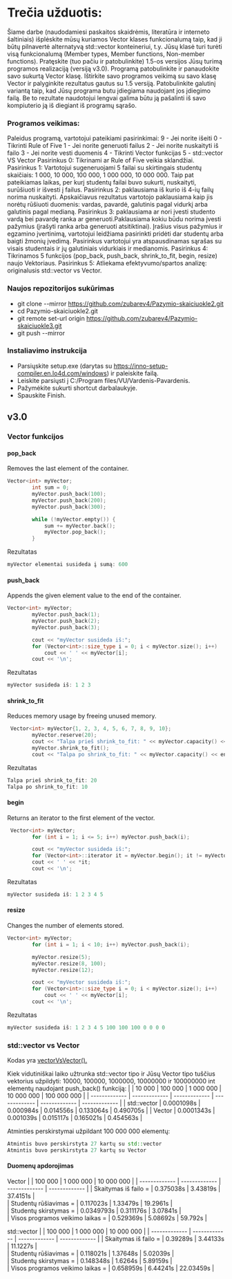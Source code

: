 # Trečia užduotis: 
Šiame darbe (naudodamiesi paskaitos skaidrėmis, literatūra ir interneto šaltiniais) išplėskite mūsų kuriamos Vector klases funkcionalumą taip, kad ji būtų pilnavertė alternatyvą std::vector konteineriui, t.y. Jūsų klasė turi turėti visą funkcionalumą (Member types, Member functions, Non-member functions). Pratęskite (tuo pačiu ir patobulinkite) 1.5-os versijos Jūsų turimą programos realizaciją (versiją v3.0). Programą patobulinkite ir panaudokite savo sukurtą Vector klasę. Ištirkite savo programos veikimą su savo klasę Vector ir palyginkite rezultatus gautus su 1.5 versiją. Patobulinkite galutinį variantą taip, kad Jūsų programa butu įdiegiama naudojant jos įdiegimo failą. Be to rezultate naudotojui lengvai galima būtu ją pašalinti iš savo kompiuterio ją iš diegiant iš programų sąrašo.

### Programos veikimas: 
Paleidus programą, vartotojui pateikiami pasirinkimai: 9 - Jei norite išeiti 0 - Tikrinti Rule of Five 1 - Jei norite generuoti failus 2 - Jei norite nuskaityti iš failo 3 - Jei norite vesti duomenis 4 - Tikrinti Vector funkcijas 5 - std::vector VS Vector
Pasirinkus 0: Tikrinami ar Rule of Five veikia sklandžiai.
Pasirinkus 1: Vartotojui sugeneruojami 5 failai su skirtingais studentų skaičiais: 1 000, 10 000, 100 000, 1 000 000, 10 000 000. Taip pat pateikiamas laikas, per kurį studentų failai buvo sukurti, nuskaityti, surūšiuoti ir išvesti į failus.
Pasirinkus 2: paklausiama iš kurio iš 4-ių failų norima nuskaityti. Apskaičiavus rezultatus vartotojo paklausiama kaip jis norėtų rūšiuoti duomenis: vardas, pavardė, galutinis pagal vidurkį arba galutinis pagal medianą.
Pasirinkus 3: paklausiama ar nori įvesti studento vardą bei pavardę ranka ar generuoti.Paklausiama kokiu būdu norima įvesti pažymius (įrašyti ranka arba generuoti atsitiktinai). Įrašius visus pažymius ir egzamino įvertinimą, vartotojui leidžiama pasirinkti pridėti dar studentų arba baigti žmonių įvedimą. Pasirinkus vartotojui yra atspausdinamas sąrašas su visais studentais ir jų galutiniais vidurkiais ir medianomis.
Pasirinkus 4: Tikrinamos 5 funkcijos (pop_back, push_back, shrink_to_fit, begin, resize) naujo Vektoriaus.
Pasirinkus 5: Atliekama efektyvumo/spartos analizę: originalusis std::vector vs Vector.

### Naujos repozitorijos sukūrimas
- git clone --mirror https://github.com/zubarev4/Pazymio-skaiciuokle2.git
- cd Pazymio-skaiciuokle2.git
- git remote set-url origin https://github.com/zubarev4/Pazymio-skaiciuokle3.git
- git push --mirror


### Instaliavimo instrukcija
- Parsiųskite setup.exe (darytas su https://inno-setup-compiler.en.lo4d.com/windows) ir paleiskite failą.
- Leiskite parsiųsti į C:/Program files/VU/Vardenis-Pavardenis.
- Pažymėkite sukurti shortcut darbalaukyje.
- Spauskite Finish.

## v3.0
### Vector funkcijos
#### pop_back
Removes the last element of the container. 
```cpp
Vector<int> myVector;
        int sum = 0;
        myVector.push_back(100);
        myVector.push_back(200);
        myVector.push_back(300);

        while (!myVector.empty()) {
            sum += myVector.back();
            myVector.pop_back();
        }
```
Rezultatas
```cpp
myVector elementai susideda į sumą: 600
```

#### push_back
Appends the given element value to the end of the container.
```cpp
Vector<int> myVector;
        myVector.push_back(1);
        myVector.push_back(2);
        myVector.push_back(3);

        cout << "myVector susideda iš:";
        for (Vector<int>::size_type i = 0; i < myVector.size(); i++)
            cout << ' ' << myVector[i];
        cout << '\n';
```
Rezultatas
```cpp
myVector susideda iš: 1 2 3
```

#### shrink_to_fit
Reduces memory usage by freeing unused memory.
```cpp
 Vector<int> myVector{1, 2, 3, 4, 5, 6, 7, 8, 9, 10};
        myVector.reserve(20);
        cout << "Talpa prieš shrink_to_fit: " << myVector.capacity() << endl;
        myVector.shrink_to_fit();
        cout << "Talpa po shrink_to_fit: " << myVector.capacity() << endl;
```
Rezultatas
```cpp
Talpa prieš shrink_to_fit: 20
Talpa po shrink_to_fit: 10
```

#### begin
Returns an iterator to the first element of the vector.
```cpp
 Vector<int> myVector;
        for (int i = 1; i <= 5; i++) myVector.push_back(i);

        cout << "myVector susideda iš:";
        for (Vector<int>::iterator it = myVector.begin(); it != myVector.end(); ++it)
        cout << ' ' << *it;
        cout << '\n';
```
Rezultatas
```cpp
myVector susideda iš: 1 2 3 4 5
```

#### resize
Changes the number of elements stored.
```cpp
Vector<int> myVector;
        for (int i = 1; i < 10; i++) myVector.push_back(i);

        myVector.resize(5);
        myVector.resize(8, 100);
        myVector.resize(12);

        cout << "myVector susideda iš:";
        for (Vector<int>::size_type i = 0; i < myVector.size(); i++)
            cout << ' ' << myVector[i];
        cout << '\n';
```
Rezultatas
```cpp
myVector susideda iš: 1 2 3 4 5 100 100 100 0 0 0 0
```

### std::vector vs Vector
Kodas yra [vectorVsVector().](https://github.com/zubarev4/Pazymio-skaiciuokle3/blob/v3.0/vectors/vektoriai.cpp#L335C1-L365)

Kiek vidutiniškai laiko užtrunka  std::vector tipo ir Jūsų Vector tipo tuščius vektorius užpildyti: 10000, 100000, 1000000, 10000000 ir 100000000 int elementų naudojant push_back() funkciją:
|               |    10 000     |    100 000    |   1 000 000   |  10 000 000   |  100 000 000  |
| ------------- | ------------- | ------------- | ------------- | ------------- | ------------- |
|  std::vector  |   0.0001098s   |   0.000984s   |   0.014556s   |   0.133064s   |   0.490705s   |
|    Vector     |   0.0001343s   |   0.001039s   |   0.015117s   |   0.165021s   |   0.454563s   |

Atminties perskirstymai užpildant 100 000 000 elementų: 
```cpp
Atmintis buvo perskirstyta 27 kartų su std::vector
Atmintis buvo perskirstyta 27 kartų su Vector
```
#### Duomenų apdorojimas
Vector
|               |    100 000     |    1 000 000    |   10 000 000   | 
| ------------- | ------------- | ------------- | ------------- |
|  Skaitymas iš failo =  |   0.375038s   |   3.43819s   |   37.4151s   |  
|    Studentų rūšiavimas =    |   0.117023s   |   1.33479s   |   19.2961s   |   
|    Studentų skirstymas =    |   0.0349793s   |   0.311176s   |   3.07841s   |   
|    Visos programos veikimo laikas =    |   0.529369s   |   5.08692s   |   59.792s   |   

std::vector
|               |    100 000     |    1 000 000    |   10 000 000   | 
| ------------- | ------------- | ------------- | ------------- |
|  Skaitymas iš failo =  |   0.39289s   |   3.44133s   |   11.1227s   |  
|    Studentų rūšiavimas =    |   0.118021s   |   1.37648s   |   5.02039s   |   
|    Studentų skirstymas =    |   0.148348s   |   1.6264s   |   5.89159s   |   
|    Visos programos veikimo laikas =    |   0.658959s   |   6.44241s   |   22.03459s   |   

